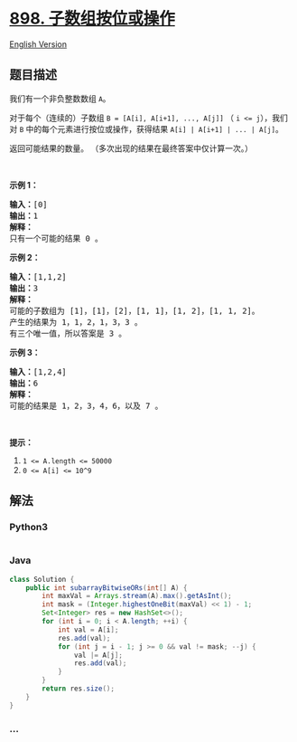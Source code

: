 # [898. 子数组按位或操作](https://leetcode-cn.com/problems/bitwise-ors-of-subarrays)

[English Version](/solution/0800-0899/0898.Bitwise%20ORs%20of%20Subarrays/README_EN.md)

## 题目描述

<!-- 这里写题目描述 -->
<p>我们有一个非负整数数组&nbsp;<code>A</code>。</p>

<p>对于每个（连续的）子数组&nbsp;<code>B =&nbsp;[A[i], A[i+1], ..., A[j]]</code> （&nbsp;<code>i &lt;= j</code>），我们对&nbsp;<code>B</code>&nbsp;中的每个元素进行按位或操作，获得结果&nbsp;<code>A[i] | A[i+1] | ... | A[j]</code>。</p>

<p>返回可能结果的数量。 （多次出现的结果在最终答案中仅计算一次。）</p>

<p>&nbsp;</p>

<p><strong>示例 1：</strong></p>

<pre><strong>输入：</strong>[0]
<strong>输出：</strong>1
<strong>解释：</strong>
只有一个可能的结果 0 。
</pre>

<p><strong>示例 2：</strong></p>

<pre><strong>输入：</strong>[1,1,2]
<strong>输出：</strong>3
<strong>解释：</strong>
可能的子数组为 [1]，[1]，[2]，[1, 1]，[1, 2]，[1, 1, 2]。
产生的结果为 1，1，2，1，3，3 。
有三个唯一值，所以答案是 3 。
</pre>

<p><strong>示例&nbsp;3：</strong></p>

<pre><strong>输入：</strong>[1,2,4]
<strong>输出：</strong>6
<strong>解释：</strong>
可能的结果是 1，2，3，4，6，以及 7 。
</pre>

<p>&nbsp;</p>

<p><strong>提示：</strong></p>

<ol>
	<li><code>1 &lt;= A.length &lt;= 50000</code></li>
	<li><code>0 &lt;= A[i] &lt;= 10^9</code></li>
</ol>

## 解法

<!-- 这里可写通用的实现逻辑 -->

<!-- tabs:start -->

### **Python3**

<!-- 这里可写当前语言的特殊实现逻辑 -->

```python

```

### **Java**

<!-- 这里可写当前语言的特殊实现逻辑 -->

```java
class Solution {
    public int subarrayBitwiseORs(int[] A) {
        int maxVal = Arrays.stream(A).max().getAsInt();
        int mask = (Integer.highestOneBit(maxVal) << 1) - 1;
        Set<Integer> res = new HashSet<>();
        for (int i = 0; i < A.length; ++i) {
            int val = A[i];
            res.add(val);
            for (int j = i - 1; j >= 0 && val != mask; --j) {
                val |= A[j];
                res.add(val);
            }
        }
        return res.size();
    }
}

```

### **...**

```

```

<!-- tabs:end -->

